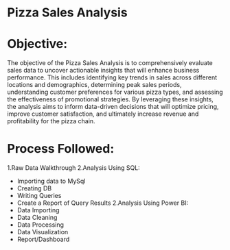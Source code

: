 # Pizza Sales Analysis

# Objective:

The objective of the Pizza Sales Analysis is to comprehensively evaluate sales data to uncover actionable insights that will enhance business performance. This includes identifying key trends in sales across different locations and demographics, determining peak sales periods, understanding customer preferences for various pizza types, and assessing the effectiveness of promotional strategies. By leveraging these insights, the analysis aims to inform data-driven decisions that will optimize pricing, improve customer satisfaction, and ultimately increase revenue and profitability for the pizza chain.

# Process Followed:

1.Raw Data Walkthrough
2.Analysis Using SQL:
  - Importing data to MySql
  - Creating DB
  - Writing Queries
  - Create a Report of Query Results
2.Analysis Using Power BI:
  - Data Importing
  - Data Cleaning
  - Data Processing
  - Data Visualization
  - Report/Dashboard

